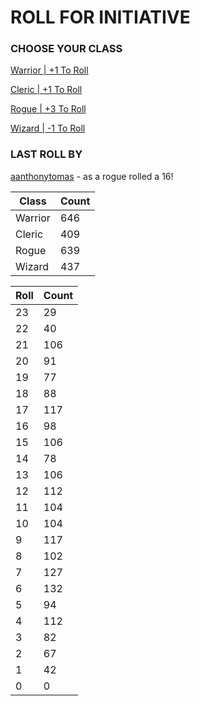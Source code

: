 # ROLL FOR INITIATIVE
### CHOOSE YOUR CLASS

[Warrior | +1 To Roll](https://github.com/benjaminsampica/benjaminsampica/issues/new?title=roll%7Cwarrior&body=Just+click+%27Submit+new+issue%27.)

[Cleric | +1 To Roll](https://github.com/benjaminsampica/benjaminsampica/issues/new?title=roll%7Ccleric&body=Just+click+%27Submit+new+issue%27.)

[Rogue | +3 To Roll](https://github.com/benjaminsampica/benjaminsampica/issues/new?title=roll%7Crogue&body=Just+click+%27Submit+new+issue%27.)

[Wizard | -1 To Roll](https://github.com/benjaminsampica/benjaminsampica/issues/new?title=roll%7Cwizard&body=Just+click+%27Submit+new+issue%27.)
### LAST ROLL BY
[aanthonytomas](https://www.github.com/aanthonytomas) - as a rogue rolled a 16!

|Class|Count|
|-|-|
|Warrior|646|
|Cleric|409|
|Rogue|639|
|Wizard|437|

|Roll|Count|
|-|-|
|23|29
|22|40
|21|106
|20|91
|19|77
|18|88
|17|117
|16|98
|15|106
|14|78
|13|106
|12|112
|11|104
|10|104
|9|117
|8|102
|7|127
|6|132
|5|94
|4|112
|3|82
|2|67
|1|42
|0|0
